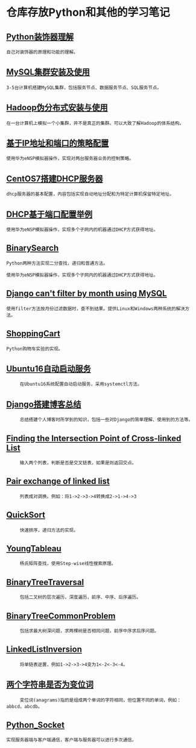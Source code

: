 # 仓库存放Python和其他的学习笔记
## [Python装饰器理解](https://github.com/BigOrange128/Python-and-Other/blob/master/Python%E8%A3%85%E9%A5%B0%E5%99%A8%E7%90%86%E8%A7%A3.md)

    自己对装饰器的原理和功能的理解。
## [MySQL集群安装及使用](https://github.com/BigOrange128/Python-and-Other/blob/master/MySQL%E9%9B%86%E7%BE%A4%E7%89%88%E7%9A%84%E5%AE%89%E8%A3%85.md)
 
    3-5台计算机搭建MySQL集群，包括服务节点、数据服务节点、SQL服务节点。
## [Hadoop伪分布式安装与使用](https://github.com/BigOrange128/Python-and-Other/blob/master/Hadoop%E4%BC%AA%E5%88%86%E5%B8%83%E5%BC%8F%E5%AE%89%E8%A3%85.md)

    在一台计算机上模拟一个小集群，并不是真正的集群。可以大致了解Hadoop的体系结构。
## [基于IP地址和端口的策略配置](https://github.com/BigOrange128/Python-and-Other/blob/master/%E5%9F%BA%E4%BA%8EIP%E5%9C%B0%E5%9D%80%E5%92%8C%E7%AB%AF%E5%8F%A3%E7%9A%84%E7%AD%96%E7%95%A5%E9%85%8D%E7%BD%AE.md)
    
    使用华为eNSP模拟器操作，实现对两台服务器业务的控制策略。
## [CentOS7搭建DHCP服务器](https://github.com/BigOrange128/Experience-and-Notes/blob/master/CentOS7%E6%90%AD%E5%BB%BADHCP%E6%9C%8D%E5%8A%A1%E5%99%A8.md)

    dhcp服务器的基本配置，内容包括实现自动地址分配和为特定计算机保留特定地址。
## [DHCP基于端口配置举例](https://github.com/BigOrange128/Experience-and-Notes/blob/master/DHCP%E5%9F%BA%E4%BA%8E%E7%AB%AF%E5%8F%A3%E9%85%8D%E7%BD%AE%E4%B8%BE%E4%BE%8B.md)

    使用华为eNSP模拟器操作，实现多个子网内的机器通过DHCP方式获得地址。
## [BinarySearch](https://github.com/BigOrange128/Experience-and-Notes/blob/master/BinarySearch.py)

    Python两种方法实现二分查找，递归和普通方法。

    使用华为eNSP模拟器操作，实现多个子网内的机器通过DHCP方式获得地址。
## [Django can't filter by month using MySQL](https://github.com/BigOrange128/Experience-and-Notes/blob/master/Django%20can't%20filter%20by%20month%20using%20MySQL.md)

    使用filter方法按月份过滤数据时，查不到结果。提供Linux和Windows两种系统的解决方法。    
## [ShoppingCart](https://github.com/BigOrange128/Experience-and-Notes/blob/master/ShoppingCart.py)   

    Python购物车实验的实现。
## [Ubuntu16自动启动服务](https://github.com/BigOrange128/Experience-and-Notes/blob/master/Ubuntu16%E8%87%AA%E5%8A%A8%E5%90%AF%E5%8A%A8%E6%9C%8D%E5%8A%A1.md)

         在Ubuntu16系统配置自动启动服务，采用systemctl方法。
## [Django搭建博客总结](https://github.com/BigOrange128/Experience-and-Notes/blob/master/Django%E6%90%AD%E5%BB%BA%E5%8D%9A%E5%AE%A2%E6%80%BB%E7%BB%93.md)


         总结搭建个人博客时所学到的知识，包括一些对Django的简单理解、使用到的方法等。

## [Finding the Intersection Point of Cross-linked List](https://github.com/BigOrange128/Experience-and-Notes/blob/master/Finding%20the%20Intersection%20Point%20of%20Cross-linked%20List.py)


         输入两个列表，判断是否是交叉链表，如果是则返回交点。
## [Pair exchange of linked list](https://github.com/BigOrange128/Experience-and-Notes/blob/master/Pair%20exchange%20of%20linked%20list.py)


         列表成对调换。例如：将1->2->3->4转换成2->1->4->3
## [QuickSort](https://github.com/BigOrange128/Experience-and-Notes/blob/master/QuickSort.py)


         快速排序，递归方法的实现。   
## [YoungTableau](https://github.com/BigOrange128/Experience-and-Notes/blob/master/YoungTableau.py)


         杨氏矩阵查找，使用Step-wise线性搜索原理。
 
## [BinaryTreeTraversal](https://github.com/BigOrange128/Experience-and-Notes/blob/master/BinaryTreeTraversal.py)


         包括二叉树的层次遍历，深度遍历，前序、中序、后序遍历。
## [BinaryTreeCommonProblem](https://github.com/BigOrange128/Experience-and-Notes/blob/master/BinaryTreeCommonProblem.py)


         包括求最大树深问题，求两棵树是否相同问题，前序中序求后序问题。 
## [LinkedListInversion](https://github.com/BigOrange128/Experience-and-Notes/blob/master/LinkedListInversion.py)


         将单链表逆置，例如1->2->3->4变为1<-2<-3<-4。       
## [两个字符串是否为变位词](https://github.com/BigOrange128/Experience-and-Notes/blob/master/%E4%B8%A4%E4%B8%AA%E5%AD%97%E7%AC%A6%E4%B8%B2%E6%98%AF%E5%90%A6%E4%B8%BA%E5%8F%98%E4%BD%8D%E8%AF%8D.py)


         变位词(anagrams)指的是组成两个单词的字符相同，但位置不同的单词，例如：abbcd，abcdb。              
## [Python_Socket](https://github.com/BigOrange128/Experience-and-Notes/blob/master/Python_Socket.py)

    实现服务器端与客户端通信，客户端与服务器可以进行多次通信。           
